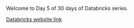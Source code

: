Welcome to Day 5 of 30 days of Databricks series.

[Databricks website link](https://www.databricks.com/)